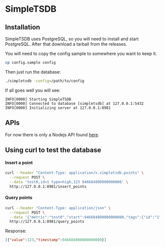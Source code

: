 # SimpleTSDB

## Installation

SimpleTSDB uses PostgreSQL, so you will need to install and start PostgreSQL. After that download a tarball from the releases.

You will need to copy the config sample to somewhere you want to keep it.

```bash
cp config.sample config
```

Then just run the database:

```bash
./simpletsdb -config=/path/to/config
```

If all goes well you will see:

```
INFO[0000] Starting SimpleTSDB
INFO[0000] Connected to database [simpletsdb] at 127.0.0.1:5432
INFO[0000] Initializing server at 127.0.0.1:8981
```

## APIs

For now there is only a Nodejs API found [here](https://github.com/a1c9lll/node-simpletsdb).


## Using curl to test the database

#### Insert a point

```bash
curl --header "Content-Type: application/x.simpletsdb.points" \
  --request POST \
  --data 'test0,id=1 type=high,123 946684800000000000' \
  http://127.0.0.1:8981/insert_points
```

#### Query points

```bash
curl --header "Content-Type: application/json" \
  --request POST \
  --data '{"metric":"test0","start":946684800000000000,"tags":{"id":"1"}}' \
  http://127.0.0.1:8981/query_points
```

Response:

```json
[{"value":123,"timestamp":946684800000000000}]
```